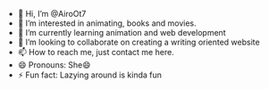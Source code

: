 - 👋 Hi, I’m @AiroOt7
- 👀 I’m interested in animating, books and movies.
- 🌱 I’m currently learning animation and web development 
- 💞️ I’m looking to collaborate on creating a writing oriented website 
- 📫 How to reach me, just contact me here.
- 😄 Pronouns: She😄
- ⚡ Fun fact: Lazying around is kinda fun

<!---
AiroOt7/AiroOt7 is a ✨ special ✨ repository because its `README.md` (this file) appears on your GitHub profile.
You can click the Preview link to take a look at your changes.
--->
